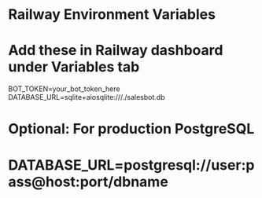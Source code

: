 ﻿# Railway Environment Variables
# Add these in Railway dashboard under Variables tab

BOT_TOKEN=your_bot_token_here
DATABASE_URL=sqlite+aiosqlite:///./salesbot.db

# Optional: For production PostgreSQL
# DATABASE_URL=postgresql://user:pass@host:port/dbname
